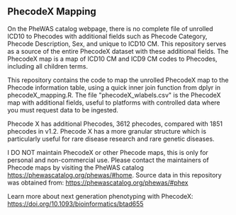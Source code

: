 ## PhecodeX Mapping ##
On the PheWAS catalog webpage, there is no complete file of unrolled ICD10 to Phecodes with additional fields
such as Phecode Category, Phecode Description, Sex, and unique to ICD10 CM. This repository serves as a source of the
entire PhecodeX dataset with these additional fields. The PhecodeX map is a map of ICD10 CM and ICD9 CM codes to Phecodes, 
including all children terms.

This repository contains the code to map the unrolled PhecodeX map to the Phecode information table, using a quick inner join 
function from dplyr in phecodeX_mapping.R. The file "phecodeX_wlabels.csv" is the PhecodeX map with additional fields,
useful to platforms with controlled data where you must request data to be ingested. 

Phecode X has additional Phecodes, 3612 phecodes, compared with 1851 phecodes in v1.2. Phecode X has a more
granular structure which is particularly useful for rare disease research and rare genetic diseases.  

I DO NOT maintain PhecodeX or other Phecode maps, this is only for personal and non-commercial use. Please contact the maintainers
of Phecode maps by visiting the PheWAS catalog https://phewascatalog.org/phewas/#home. Source data in this repository was obtained from: https://phewascatalog.org/phewas/#phex

Learn more about next generation phenotyping with PhecodeX: https://doi.org/10.1093/bioinformatics/btad655
